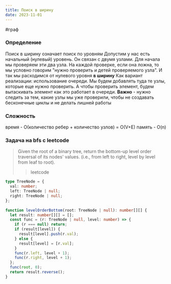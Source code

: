 ```yaml
---
title: Поиск в ширину
date: 2023-11-01
---
```

#граф 

### Определение
Поиск в ширину означает поиск по уровням
Допустим у нас есть начальный (нулевый) уровень. Он связан с двумя узлами. Для начала мы проверяем эти два узла. На каждой проверке, если она ложна, то мы условно говорим "нужно проверить и детей проверяемого узла". И так мы расходимся от нулевого уровня **в ширину**
Как вариант реализации: использование очереди. Мы будем добавлять туда те узлы, которые еще нужно проверить. А чтобы проверить элемент, будем вытаскивать элемент как это работает в очереди. **Важно** - нужно следить за тем, какие узлы мы уже проверили, чтобы не создавать бесконечные циклы и не делать лишней работы

### Сложность
время - O(количество ребер + количество узлов) = O(V+E)
память - O(n)

### Задача на bfs с leetcode
> Given the root of a binary tree, return the bottom-up level order traversal of its nodes' values. (i.e., from left to right, level by level from leaf to root).
> > leetcode

```ts
type TreeNode = {  
  val: number;  
  left: TreeNode | null;  
  right: TreeNode | null;  
};  
  
function levelOrderBottom(root: TreeNode | null): number[][] {  
  let result: number[][] = [];  
  const func = (r: TreeNode | null, level: number) => {  
    if (r === null) return;  
    if (result[level]) {  
      result[level].push(r.val);  
    } else {  
      result[level] = [r.val];  
    }  
    func(r.left, level + 1);  
    func(r.right, level + 1);  
  };  
  func(root, 0);  
  return result.reverse();  
}
```
